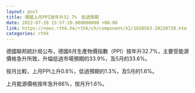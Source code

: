 ```yaml
---
layout: post
title: 德國上月PPI按年升32.7%　低過預期
date: 2022-07-20 15:57:20.000000000 +08:00
link: https://news.rthk.hk/rthk/ch/component/k2/1658563-20220720.htm
categories: rthk
---
```


德國聯邦統計局公布，德國6月生產物價指數（PPI）按年升32.7%，主要受能源價格急升所致，升幅低過市場預期的33.9%，及5月的33.6%。

按月比較，上月PPI上升0.6%，低過預期的1.3%，及5月的1.6%。

上月能源價格按年急升86%，按月升1.6%。
